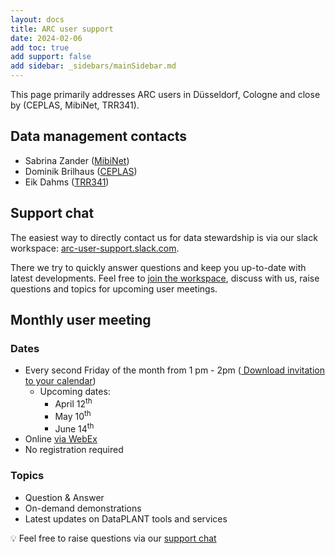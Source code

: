 ```yaml
---
layout: docs
title: ARC user support
date: 2024-02-06
add toc: true
add support: false
add sidebar: _sidebars/mainSidebar.md
---
```


<!-- Check site locally at http://127.0.0.1:8080/docs/teaching-materials/arc-user-meeting-hhu.html -->

This page primarily addresses ARC users in Düsseldorf, Cologne and close by (CEPLAS, MibiNet, TRR341).

## Data management contacts

- Sabrina Zander ([MibiNet](https://www.sfb1535.hhu.de/projects/research-area-z/z03))
- Dominik Brilhaus ([CEPLAS](https://www.ceplas.eu/en/research/data-science-and-data-management))
- Eik Dahms ([TRR341](https://trr341.uni-koeln.de/projects/data-management-z3))

## Support chat

The easiest way to directly contact us for data stewardship is via our slack workspace: [arc-user-support.slack.com](https://join.slack.com/t/arc-user-support/shared_invite/zt-2d515orv8-TEEPkZ2Ka~aA0W8Z15UmAg).

There we try to quickly answer questions and keep you up-to-date with latest developments. Feel free to [join the workspace](https://join.slack.com/t/arc-user-support/shared_invite/zt-2d515orv8-TEEPkZ2Ka~aA0W8Z15UmAg), discuss with us, raise questions and topics for upcoming user meetings.

## Monthly user meeting

### Dates

- Every second Friday of the month from 1 pm - 2pm (<a href="webcal://nfdi4plants.org/nfdi4plants.knowledgebase/docs/teaching-materials/arc-user-meeting.ics"><i class="fa fa-calendar" aria-hidden="true"></i> Download invitation to your calendar</a>)
  - Upcoming dates:
    - April 12<sup>th</sup>
    - May 10<sup>th</sup>
    - June 14<sup>th</sup>
- Online [via WebEx](https://hhu.webex.com/hhu-en/j.php?MTID=m37ec02b7a7afdc4b0e1b310bd693ac0c)
- No registration required

### Topics

- Question & Answer
- On-demand demonstrations
- Latest updates on DataPLANT tools and services

:bulb: Feel free to raise questions via our [support chat](#support-chat)
